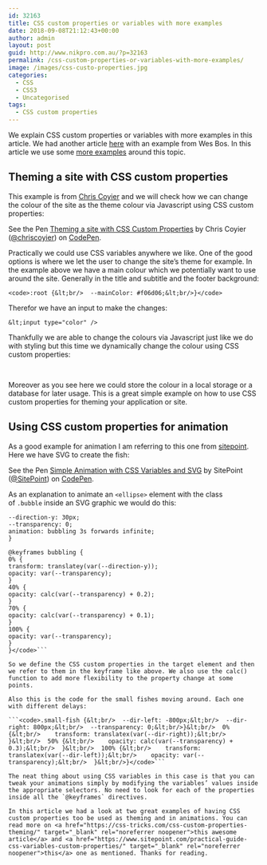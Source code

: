 ```yaml
---
id: 32163
title: CSS custom properties or variables with more examples
date: 2018-09-08T21:12:43+00:00
author: admin
layout: post
guid: http://www.nikpro.com.au/?p=32163
permalink: /css-custom-properties-or-variables-with-more-examples/
image: /images/css-custo-properties.jpg
categories:
  - CSS
  - CSS3
  - Uncategorised
tags:
  - CSS custom properties
---
```

We explain CSS custom properties or variables with more examples in this article. We had another article [here](http://www.nikpro.com.au/how-to-update-css-variables-using-javascript-with-examples/) with an example from Wes Bos. In this article we use some [more examples](http://www.nikpro.com.au/another-look-at-css-variables-features-with-some-examples/) around this topic.

## Theming a site with CSS custom properties

This example is from <a href="https://css-tricks.com/css-custom-properties-theming/" target="_blank" rel="noopener noreferrer">Chris Coyier</a> and we will check how we can change the colour of the site as the theme colour via Javascript using CSS custom properties:

<p data-height="265" data-theme-id="0" data-slug-hash="ybgNKP" data-default-tab="css,result" data-user="chriscoyier" data-pen-title="Theming a site with CSS Custom Properties" class="codepen">
  See the Pen <a href="https://codepen.io/chriscoyier/pen/ybgNKP/">Theming a site with CSS Custom Properties</a> by Chris Coyier (<a href="https://codepen.io/chriscoyier">@chriscoyier</a>) on <a href="https://codepen.io">CodePen</a>.
</p>

Practically we could use CSS variables anywhere we like. One of the good options is where we let the user to change the site&#8217;s theme for example. In the example above we have a main colour which we potentially want to use around the site. Generally in the title and subtitle and the footer background:

```<code>:root {&lt;br/>  --mainColor: #f06d06;&lt;br/>}</code>```

Therefor we have an input to make the changes:

```&lt;input type="color" />```

Thankfully we are able to change the colours via Javascript just like we do with styling but this time we dynamically change the colour using CSS custom properties:

<pre class="wp-block-preformatted"><br /></pre>

Moreover as you see here we could store the colour in a local storage or a database for later usage. This is a great simple example on how to use CSS custom properties for theming your application or site.

## Using CSS custom properties for animation

As a good example for animation I am referring to this one from <a href="https://www.sitepoint.com/practical-guide-css-variables-custom-properties/" target="_blank" rel="noreferrer noopener">sitepoint</a>. Here we have SVG to create the fish:

<p data-height="400" data-theme-id="0" data-slug-hash="zzBrNV" data-default-tab="html,result" data-user="SitePoint" data-pen-title="Simple Animation with CSS Variables and SVG" class="codepen">
  See the Pen <a href="https://codepen.io/SitePoint/pen/zzBrNV/">Simple Animation with CSS Variables and SVG</a> by SitePoint (<a href="https://codepen.io/SitePoint">@SitePoint</a>) on <a href="https://codepen.io">CodePen</a>.
</p>

As an explanation to animate an `<ellipse>` element with the class of `.bubble` inside an SVG graphic we would do this:

```<code>.bubble {
--direction-y: 30px;
--transparency: 0;
animation: bubbling 3s forwards infinite;
}

@keyframes bubbling {
0% {
transform: translatey(var(--direction-y));
opacity: var(--transparency);
}
40% {
opacity: calc(var(--transparency) + 0.2);
}
70% {
opacity: calc(var(--transparency) + 0.1);
}
100% {
opacity: var(--transparency);
}
}</code>```

So we define the CSS custom properties in the target element and then we refer to them in the keyframe like above. We also use the calc() function to add more flexibility to the property change at some points.

Also this is the code for the small fishes moving around. Each one with different delays:

```<code>.small-fish {&lt;br/>  --dir-left: -800px;&lt;br/>  --dir-right: 800px;&lt;br/>  --transparency: 0;&lt;br/>}&lt;br/>  0% {&lt;br/>    transform: translatex(var(--dir-right));&lt;br/>  }&lt;br/>  50% {&lt;br/>    opacity: calc(var(--transparency) + 0.3);&lt;br/>  }&lt;br/>  100% {&lt;br/>    transform: translatex(var(--dir-left));&lt;br/>    opacity: var(--transparency);&lt;br/>  }&lt;br/>}</code>```

The neat thing about using CSS variables in this case is that you can tweak your animations simply by modifying the variables’ values inside the appropriate selectors. No need to look for each of the properties inside all the `@keyframes` directives.

In this article we had a look at two great examples of having CSS custom properties too be used as theming and in animations. You can read more on <a href="https://css-tricks.com/css-custom-properties-theming/" target="_blank" rel="noreferrer noopener">this awesome article</a> and <a href="https://www.sitepoint.com/practical-guide-css-variables-custom-properties/" target="_blank" rel="noreferrer noopener">this</a> one as mentioned. Thanks for reading.